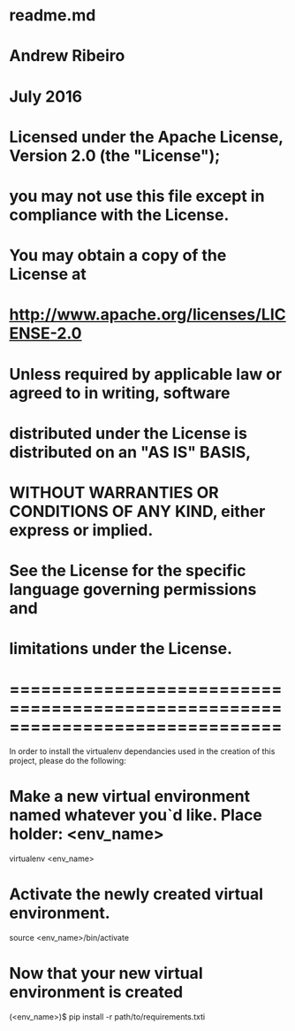 # readme.md
# Andrew Ribeiro 
# July 2016
#
# Licensed under the Apache License, Version 2.0 (the "License");
# you may not use this file except in compliance with the License.
# You may obtain a copy of the License at
#
#     http://www.apache.org/licenses/LICENSE-2.0
#
# Unless required by applicable law or agreed to in writing, software
# distributed under the License is distributed on an "AS IS" BASIS,
# WITHOUT WARRANTIES OR CONDITIONS OF ANY KIND, either express or implied.
# See the License for the specific language governing permissions and
# limitations under the License.
# ==============================================================================

In order to install the virtualenv dependancies used in the creation of this project, please do the following: 

# Make a new virtual environment named whatever you`d like. Place holder: <env_name>
virtualenv <env_name>

# Activate the newly created virtual environment. 
source <env_name>/bin/activate

# Now that your new virtual environment is created 
(<env_name>)$ pip install -r path/to/requirements.txti
